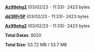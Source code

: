 [**Az99ehg2**](/data/Az99ehg2.txt) (03/02/23 - 11:33)- 2423 bytes

[**dd3RFr5P**](/data/dd3RFr5P.txt) (03/02/23 - 11:33)- 2423 bytes

[**Az99ehg2**](/data/Az99ehg2.txt) (03/02/23 - 11:33)- 2423 bytes

**Total Datas**: 8020

**Total Size**: 53.72 MB / 53.7 MB